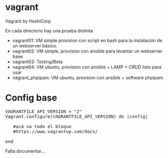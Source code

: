 # vagrant
Vagrant by HashiCorp

En cada directorio hay una prueba distinta
- vagrant01: VM simple provision con script en bash para la instalación de un webserver básico.
- vagrant02: VM simple, provision con ansible para levantar un webserver base
- vagrant03: Testing/Beta
- vagrant04: VM ubuntu, provision con ansible + LAMP + CRUD  listo para usar
- vagrant_phpipam: VM ubuntu, provision con ansible + software phpipam

# Config base
<pre>
VAGRANTFILE_API_VERSION = "2"
Vagrant.configure(VAGRANTFILE_API_VERSION) do |config|
  
   #acá va todo el bloque
   #https://www.vagrantup.com/docs/
  
end
</pre>


Falta documentar...
